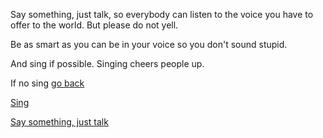 Say something, just talk, so everybody can listen to the voice you have to offer to the world. But please do not yell.

Be as smart as you can be in your voice so you don't sound stupid.

And sing if possible. Singing cheers people up.

If no sing [go back](../marshmallow.md)

[Sing](../singing/singing.md)

[Say something, just talk](https://www.youtube.com/watch?v=XfWnITmT1Ws)
